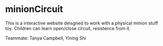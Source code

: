 # minionCircuit
This is a interactive website deisgned to work with a physical minion stuff toy. Children can learn open/close circuit, resistence from it.

Teammate: Tanya Campbell, Yining Shi
